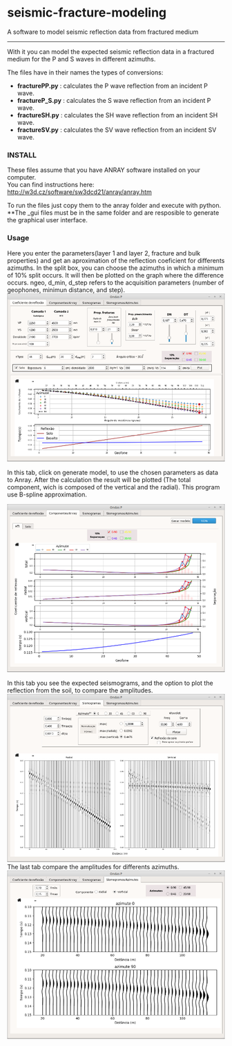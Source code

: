 # seismic-fracture-modeling

A software to model seismic reflection data from fractured medium
____

With it you can model the expected seismic reflection data in a fractured medium for the P and S waves in different azimuths.
<p>
  
The files have in their names the types of conversions:<p>
- **fracturePP.py** : calculates the P wave reflection from an incident P wave.
- **fractureP_S.py** : calculates the S wave reflection from an incident P wave.
- **fractureSH.py** : calculates the SH wave reflection from an incident SH wave.
- **fractureSV.py** : calculates the SV wave reflection from an incident SV wave.
<p><p>
 
### INSTALL

These files assume that you have ANRAY software installed on your computer.<br>
<a>You can find instructions here: http://w3d.cz/software/sw3dcd21/anray/anray.htm <p>
To run the files just copy them to the anray folder and execute with python. **The _gui files must be in the same folder and are resposible to generate the graphical user interface.

### Usage
Here you enter the parameters(layer 1 and layer 2, fracture and bulk properties) and get an aproximation of the reflection coeficient for differents azimuths. In the split box, you can choose the azimuths in which a minimum of 10% split occurs. It will then be plotted on the graph where the difference occurs.
ngeo, d_min, d_step refers to the acquisition parameters (number of geophones, minimun distance, and step).
![alt tag](/images/P_formula_split_min.png)
<p>
In this tab, click on generate model, to use the chosen parameters as data to Anray. After the calculation the result will be plotted (The total component, wich is composed of the vertical and the radial). This program use B-spline approximation.

![alt tag](/images/P_anray.png)

In this tab you see the expected seismograms, and the option to plot the reflection from the soil, to compare the amplitudes.
![alt tag](/images/P_anray_sismo_reflec.png)
The last tab compare the amplitudes for differents azimuths.
![alt tag](/images/P_sismo_azm_vertical.png)

